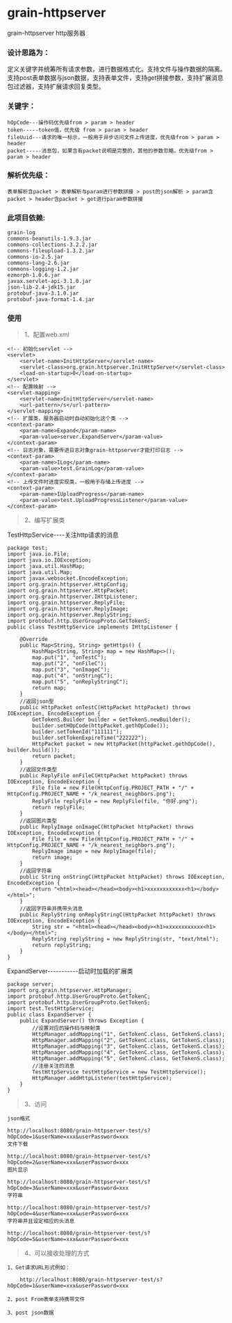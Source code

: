 # grain-httpserver

grain-httpserver http服务器

### 设计思路为：


定义关键字并统筹所有请求参数，进行数据格式化。支持文件与操作数据的隔离。支持post表单数据与json数据，支持表单文件，支持get拼接参数，支持扩展消息包过滤器，支持扩展请求回复类型。


### 关键字：


	hOpCode---操作码优先级from > param > header
	token-----token值，优先级 from > param > header
	fileUuid---请求的唯一标示，一般用于异步访问文件上传进度，优先级from > param > header
	packet-----消息包，如果含有packet说明是完整的，其他的参数忽略，优先级from > param > header
	
### 解析优先级：


	表单解析含packet > 表单解析与param进行参数拼接 > post的json解析 > param含packet > header含packet > get进行param参数拼接
	



### 此项目依赖:

	grain-log
	commons-beanutils-1.9.3.jar
	commons-collections-3.2.2.jar
	commons-fileupload-1.3.2.jar
	commons-io-2.5.jar
	commons-lang-2.6.jar
	commons-logging-1.2.jar
	ezmorph-1.0.6.jar
	javax.servlet-api-3.1.0.jar
	json-lib-2.4-jdk15.jar
	protobuf-java-3.1.0.jar
	protobuf-java-format-1.4.jar

### 使用

>1、配置web.xml


	<!-- 初始化servlet -->
	<servlet>
		<servlet-name>InitHttpServer</servlet-name>
		<servlet-class>org.grain.httpserver.InitHttpServer</servlet-class>
		<load-on-startup>0</load-on-startup>
	</servlet>
	<!-- 配置映射 -->
	<servlet-mapping>
		<servlet-name>InitHttpServer</servlet-name>
		<url-pattern>/s</url-pattern>
	</servlet-mapping>
	<!-- 扩展类，服务器启动时自动初始化这个类 -->
	<context-param>
		<param-name>Expand</param-name>
		<param-value>server.ExpandServer</param-value>
	</context-param>
	<!-- 日志对象，需要传进日志对象grain-httpserver才能打印日志 -->
	<context-param>
		<param-name>ILog</param-name>
		<param-value>test.GrainLog</param-value>
	</context-param>
	<!-- 上传文件时进度实现类，一般用于存储上传进度 -->
	<context-param>
		<param-name>IUploadProgress</param-name>
		<param-value>test.UploadProgressListener</param-value>
	</context-param>
	
	
>2、编写扩展类

TestHttpService----关注http请求的消息

	package test;
	import java.io.File;
	import java.io.IOException;
	import java.util.HashMap;
	import java.util.Map;
	import javax.websocket.EncodeException;
	import org.grain.httpserver.HttpConfig;
	import org.grain.httpserver.HttpPacket;
	import org.grain.httpserver.IHttpListener;
	import org.grain.httpserver.ReplyFile;
	import org.grain.httpserver.ReplyImage;
	import org.grain.httpserver.ReplyString;
	import protobuf.http.UserGroupProto.GetTokenS;
	public class TestHttpService implements IHttpListener {
	
		@Override
		public Map<String, String> getHttps() {
			HashMap<String, String> map = new HashMap<>();
			map.put("1", "onTestC");
			map.put("2", "onFileC");
			map.put("3", "onImageC");
			map.put("4", "onStringC");
			map.put("5", "onReplyStringC");
			return map;
		}
		//返回json型
		public HttpPacket onTestC(HttpPacket httpPacket) throws IOException, EncodeException {
			GetTokenS.Builder builder = GetTokenS.newBuilder();
			builder.setHOpCode(httpPacket.gethOpCode());
			builder.setTokenId("111111");
			builder.setTokenExpireTime("222222");
			HttpPacket packet = new HttpPacket(httpPacket.gethOpCode(), builder.build());
			return packet;
		}
		//返回文件类型
		public ReplyFile onFileC(HttpPacket httpPacket) throws IOException, EncodeException {
			File file = new File(HttpConfig.PROJECT_PATH + "/" + HttpConfig.PROJECT_NAME + "/k_nearest_neighbors.png");
			ReplyFile replyFile = new ReplyFile(file, "你好.png");
			return replyFile;
		}
		//返回图片类型
		public ReplyImage onImageC(HttpPacket httpPacket) throws IOException, EncodeException {
			File file = new File(HttpConfig.PROJECT_PATH + "/" + HttpConfig.PROJECT_NAME + "/k_nearest_neighbors.png");
			ReplyImage image = new ReplyImage(file);
			return image;
		}
		//返回字符串
		public String onStringC(HttpPacket httpPacket) throws IOException, EncodeException {
			return "<html><head></head><body><h1>xxxxxxxxxxxx<h1></body></html>";
		}
		//返回字符串并携带头消息
		public ReplyString onReplyStringC(HttpPacket httpPacket) throws IOException, EncodeException {
			String str = "<html><head></head><body><h1>xxxxxxxxxxxx<h1></body></html>";
			ReplyString replyString = new ReplyString(str, "text/html");
			return replyString;
		}
	}
	
ExpandServer-----------启动时加载的扩展类
	
	package server;
	import org.grain.httpserver.HttpManager;
	import protobuf.http.UserGroupProto.GetTokenC;
	import protobuf.http.UserGroupProto.GetTokenS;
	import test.TestHttpService;
	public class ExpandServer {
		public ExpandServer() throws Exception {
			//设置对应的操作码与映射类
			HttpManager.addMapping("1", GetTokenC.class, GetTokenS.class);
			HttpManager.addMapping("2", GetTokenC.class, GetTokenS.class);
			HttpManager.addMapping("3", GetTokenC.class, GetTokenS.class);
			HttpManager.addMapping("4", GetTokenC.class, GetTokenS.class);
			HttpManager.addMapping("5", GetTokenC.class, GetTokenS.class);
			//注册关注的消息
			TestHttpService testHttpService = new TestHttpService();
			HttpManager.addHttpListener(testHttpService);
		}
	}
	
>3、访问

	json格式
	
	http://localhost:8080/grain-httpserver-test/s?hOpCode=1&userName=xxx&userPassword=xxx
	文件下载
	
	http://localhost:8080/grain-httpserver-test/s?hOpCode=2&userName=xxx&userPassword=xxx
	图片显示
	
	http://localhost:8080/grain-httpserver-test/s?hOpCode=3&userName=xxx&userPassword=xxx
	字符串
	
	http://localhost:8080/grain-httpserver-test/s?hOpCode=4&userName=xxx&userPassword=xxx
	字符串并且设定相应的头消息
	
	http://localhost:8080/grain-httpserver-test/s?hOpCode=5&userName=xxx&userPassword=xxx
	
>4、可以接收处理的方式

	1、Get请求URL形式例如：
	
		http://localhost:8080/grain-httpserver-test/s?hOpCode=1&userName=xxx&userPassword=xxx
		
	2、post From表单支持携带文件
	
	3、post json数据
	